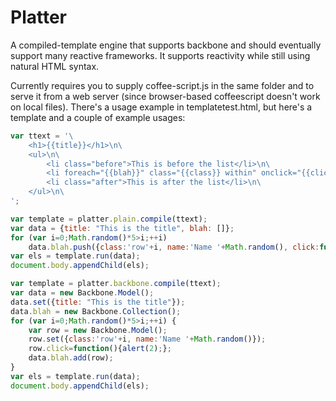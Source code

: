 # Platter

A compiled-template engine that supports backbone and should eventually support many reactive frameworks. It supports reactivity while still using natural HTML syntax.

Currently requires you to supply coffee-script.js in the same folder and to serve it from a web server (since browser-based coffeescript doesn't work on local files). There's a usage example in templatetest.html, but here's a template and a couple of example usages:

```javascript
var ttext = '\
	<h1>{{title}}</h1>\n\
	<ul>\n\
		<li class="before">This is before the list</li>\n\
		<li foreach="{{blah}}" class="{{class}} within" onclick="{{click}}">{{name}}</li>\n\
		<li class="after">This is after the list</li>\n\
	</ul>\n\
';
```

```javascript
var template = platter.plain.compile(ttext);
var data = {title: "This is the title", blah: []};
for (var i=0;Math.random()*5>i;++i)
	data.blah.push({class:'row'+i, name:'Name '+Math.random(), click:function(){alert(1);}});
var els = template.run(data);
document.body.appendChild(els);
```

```javascript
var template = platter.backbone.compile(ttext);
var data = new Backbone.Model();
data.set({title: "This is the title"});
data.blah = new Backbone.Collection();
for (var i=0;Math.random()*5>i;++i) {
	var row = new Backbone.Model();
	row.set({class:'row'+i, name:'Name '+Math.random()});
	row.click=function(){alert(2);};
	data.blah.add(row);
}
var els = template.run(data);
document.body.appendChild(els);
```